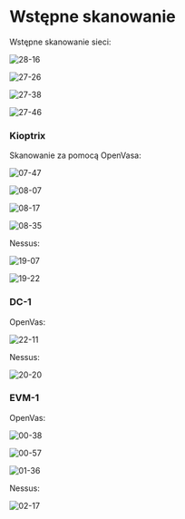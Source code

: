 # Wstępne skanowanie

Wstępne skanowanie sieci:

![28-16](https://github.com/utlik/Images/blob/master/Screenshot%20from%202020-01-12%2019-28-16.png)

![27-26](https://github.com/utlik/Images/blob/master/Screenshot%20from%202020-01-16%2020-27-26.png)

![27-38](https://github.com/utlik/Images/blob/master/Screenshot%20from%202020-01-16%2020-27-38.png)

![27-46](https://github.com/utlik/Images/blob/master/Screenshot%20from%202020-01-16%2020-27-46.png)

### Kioptrix

Skanowanie za pomocą OpenVasa:

![07-47](https://github.com/utlik/Images/blob/master/Screenshot%20from%202020-01-13%2016-07-47.png)

![08-07](https://github.com/utlik/Images/blob/master/Screenshot%20from%202020-01-13%2016-08-07.png)

![08-17](https://github.com/utlik/Images/blob/master/Screenshot%20from%202020-01-13%2016-08-17.png)

![08-35](https://github.com/utlik/Images/blob/master/Screenshot%20from%202020-01-13%2016-08-35.png)

Nessus:

![19-07](https://github.com/utlik/Images/blob/master/Screenshot%20from%202020-01-16%2020-19-07.png)

![19-22](https://github.com/utlik/Images/blob/master/Screenshot%20from%202020-01-16%2020-19-22.png)

### DC-1

OpenVas:

![22-11](https://github.com/utlik/Images/blob/master/Screenshot%20from%202020-01-14%2016-22-11.png)

Nessus:

![20-20](https://github.com/utlik/Images/blob/master/Screenshot%20from%202020-01-16%2020-20-20.png)

### EVM-1

OpenVas:

![00-38](https://github.com/utlik/Images/blob/master/Screenshot%20from%202020-01-12%2014-00-38.png)

![00-57](https://github.com/utlik/Images/blob/master/Screenshot%20from%202020-01-12%2014-00-57.png)

![01-36](https://github.com/utlik/Images/blob/master/Screenshot%20from%202020-01-12%2014-01-36.png)

Nessus:

![02-17](https://github.com/utlik/Images/blob/master/Screenshot%20from%202020-01-12%2017-02-17.png)




